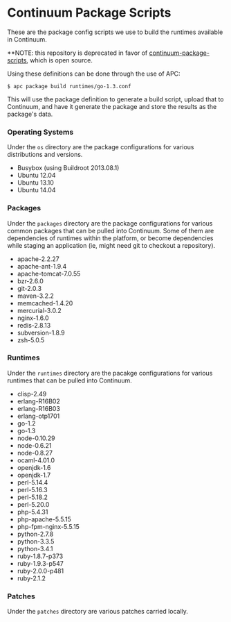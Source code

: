 # Continuum Package Scripts

These are the package config scripts we use to build the runtimes available in
Continuum.

**NOTE: this repository is deprecated in favor of [continuum-package-scripts](https://github.com/apcera/continuum-package-scripts), which is open source.

Using these definitions can be done through the use of APC:

```console
$ apc package build runtimes/go-1.3.conf
```

This will use the package definition to generate a build script, upload that to
Continuum, and have it generate the package and store the results as the
package's data.

### Operating Systems

Under the `os` directory are the package configurations for various
distributions and versions.

* Busybox (using Buildroot 2013.08.1)
* Ubuntu 12.04
* Ubuntu 13.10
* Ubuntu 14.04

### Packages

Under the `packages` directory are the package configurations for various common
packages that can be pulled into Continuum. Some of them are dependencies of
runtimes within the platform, or become dependencies while staging an
application (ie, might need git to checkout a repository).

* apache-2.2.27
* apache-ant-1.9.4
* apache-tomcat-7.0.55
* bzr-2.6.0
* git-2.0.3
* maven-3.2.2
* memcached-1.4.20
* mercurial-3.0.2
* nginx-1.6.0
* redis-2.8.13
* subversion-1.8.9
* zsh-5.0.5

### Runtimes

Under the `runtimes` directory are the pacakge configurations for various
runtimes that can be pulled into Continuum.

* clisp-2.49
* erlang-R16B02
* erlang-R16B03
* erlang-otp1701
* go-1.2
* go-1.3
* node-0.10.29
* node-0.6.21
* node-0.8.27
* ocaml-4.01.0
* openjdk-1.6
* openjdk-1.7
* perl-5.14.4
* perl-5.16.3
* perl-5.18.2
* perl-5.20.0
* php-5.4.31
* php-apache-5.5.15
* php-fpm-nginx-5.5.15
* python-2.7.8
* python-3.3.5
* python-3.4.1
* ruby-1.8.7-p373
* ruby-1.9.3-p547
* ruby-2.0.0-p481
* ruby-2.1.2

### Patches

Under the `patches` directory are various patches carried locally.
